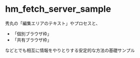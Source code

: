 # hm_fetch_server_sample

秀丸の「編集エリアのテキスト」やプロセスと、  

- 「個別ブラウザ枠」
- 「共有ブラウザ枠」

などとでも相互に情報をやりとりする安定的な方法の基礎サンプル
